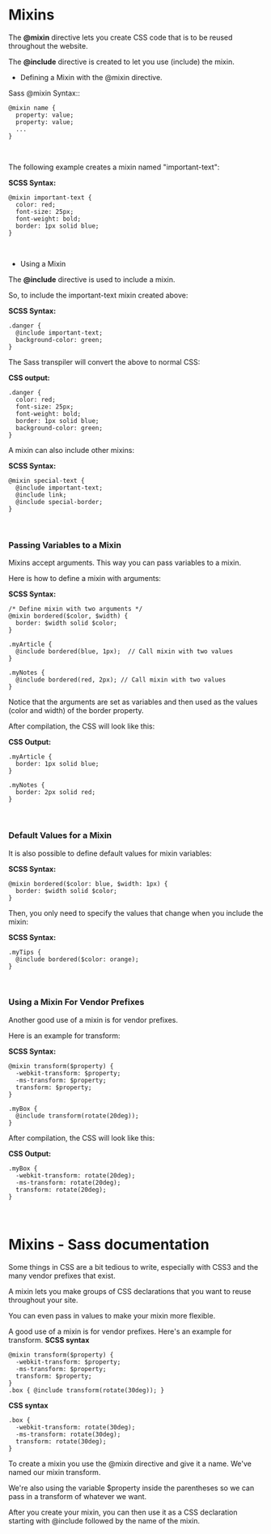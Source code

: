 # Mixins

The **@mixin** directive lets you create CSS code that is to be reused throughout the website.

The **@include** directive is created to let you use (include) the mixin.

- Defining a Mixin with the @mixin directive.

Sass @mixin Syntax::
```
@mixin name {
  property: value;
  property: value;
  ...
}
```

</br>

The following example creates a mixin named "important-text":

**SCSS Syntax:**
```
@mixin important-text {
  color: red;
  font-size: 25px;
  font-weight: bold;
  border: 1px solid blue;
}
```

</br>

- Using a Mixin

The **@include** directive is used to include a mixin.

So, to include the important-text mixin created above:

**SCSS Syntax:**
```
.danger {
  @include important-text;
  background-color: green;
}
```

The Sass transpiler will convert the above to normal CSS:

**CSS output:**
```
.danger {
  color: red;
  font-size: 25px;
  font-weight: bold;
  border: 1px solid blue;
  background-color: green;
}
```

A mixin can also include other mixins:

**SCSS Syntax:**
```
@mixin special-text {
  @include important-text;
  @include link;
  @include special-border;
}
```

</br>

### Passing Variables to a Mixin

Mixins accept arguments. This way you can pass variables to a mixin.

Here is how to define a mixin with arguments:

**SCSS Syntax:**
```
/* Define mixin with two arguments */
@mixin bordered($color, $width) {
  border: $width solid $color;
}

.myArticle {
  @include bordered(blue, 1px);  // Call mixin with two values
}

.myNotes {
  @include bordered(red, 2px); // Call mixin with two values
}
```

Notice that the arguments are set as variables and then used as the values (color and width) of the border property.


After compilation, the CSS will look like this:

**CSS Output:**
```
.myArticle {
  border: 1px solid blue;
}

.myNotes {
  border: 2px solid red;
}
```

</br>

### Default Values for a Mixin

It is also possible to define default values for mixin variables:

**SCSS Syntax:**
```
@mixin bordered($color: blue, $width: 1px) {
  border: $width solid $color;
}
```

Then, you only need to specify the values that change when you include the mixin:

**SCSS Syntax:**
```
.myTips {
  @include bordered($color: orange);
}
```

</br>

### Using a Mixin For Vendor Prefixes

Another good use of a mixin is for vendor prefixes.

Here is an example for transform:

**SCSS Syntax:**
```
@mixin transform($property) {
  -webkit-transform: $property;
  -ms-transform: $property;
  transform: $property;
}

.myBox {
  @include transform(rotate(20deg));
}
```

After compilation, the CSS will look like this:

**CSS Output:**
```
.myBox {
  -webkit-transform: rotate(20deg);
  -ms-transform: rotate(20deg);
  transform: rotate(20deg);
}
```

</br>




# Mixins - Sass documentation

Some things in CSS are a bit tedious to write, especially with CSS3 and the many vendor prefixes that exist.

A mixin lets you make groups of CSS declarations that you want to reuse throughout your site.

You can even pass in values to make your mixin more flexible.

A good use of a mixin is for vendor prefixes. Here's an example for transform.
**SCSS syntax**
```
@mixin transform($property) {
  -webkit-transform: $property;
  -ms-transform: $property;
  transform: $property;
}
.box { @include transform(rotate(30deg)); }
```

**CSS syntax**
```
.box {
  -webkit-transform: rotate(30deg);
  -ms-transform: rotate(30deg);
  transform: rotate(30deg);
}
```

To create a mixin you use the @mixin directive and give it a name. We've named our mixin transform.

We're also using the variable $property inside the parentheses so we can pass in a transform of whatever we want.

After you create your mixin, you can then use it as a CSS declaration starting with @include followed by the name of the mixin.
